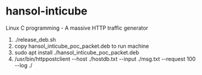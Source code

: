 # hansol-inticube
Linux C programming - A massive HTTP traffic generator

1. ./release_deb.sh
2. copy hansol_inticube_poc_packet.deb to run machine
3. sudo apt install ./hansol_inticube_poc_packet.deb
4. /usr/bin/httppostclient --host ./hostdb.txt --input ./msg.txt --request 100 --log ./